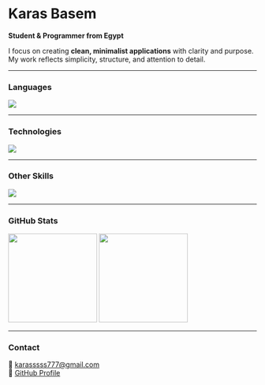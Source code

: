 # Karas Basem

**Student & Programmer from Egypt**

I focus on creating **clean, minimalist applications** with clarity and purpose.  
My work reflects simplicity, structure, and attention to detail.

---

### Languages
<p align="left">
  <img src="https://skillicons.dev/icons?i=python,cpp,java&theme=dark" />
</p>

---

### Technologies
<p align="left">
  <img src="https://skillicons.dev/icons?i=github,linux,androidstudio&theme=dark" />
</p>

---

### Other Skills
<p align="left">
  <img src="https://skillicons.dev/icons?i=word,pdf&theme=dark" />
</p>

---

### GitHub Stats
<p align="left">
  <img height="180" src="https://github-readme-stats.vercel.app/api?username=KPR-MAN&show_icons=true&hide_border=true&theme=github_dark&include_all_commits=true" />
  <img height="180" src="https://github-readme-stats.vercel.app/api/top-langs/?username=KPR-MAN&layout=compact&hide_border=true&theme=github_dark" />
</p>

---

### Contact
📧 [karasssss777@gmail.com](mailto:karasssss777@gmail.com)  
🔗 [GitHub Profile](https://github.com/KPR-MAN)
